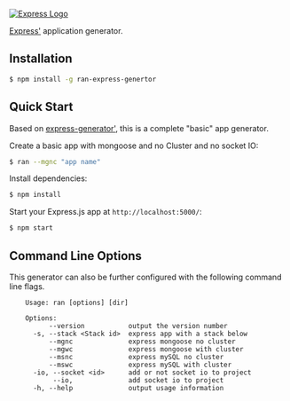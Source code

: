 [![Express Logo](https://i.cloudup.com/zfY6lL7eFa-3000x3000.png)](http://expressjs.com/)

[Express'](https://www.npmjs.com/package/express) application generator.

## Installation

```sh
$ npm install -g ran-express-genertor
```

## Quick Start

Based on [express-generator'](https://github.com/expressjs/generator), this is a complete "basic" app generator.

Create a basic app with mongoose and no Cluster and no socket IO:

```bash
$ ran --mgnc "app name"
```

Install dependencies:

```bash
$ npm install
```

Start your Express.js app at `http://localhost:5000/`:

```bash
$ npm start
```

## Command Line Options

This generator can also be further configured with the following command line flags.

        Usage: ran [options] [dir]

        Options:
              --version           output the version number
          -s, --stack <Stack id>  express app with a stack below
              --mgnc              express mongoose no cluster
              --mgwc              express mongoose with cluster
              --msnc              express mySQL no cluster
              --mswc              express mySQL with cluster
          -io, --socket <id>      add or not socket io to project
               --io,              add socket io to project
          -h, --help              output usage information


